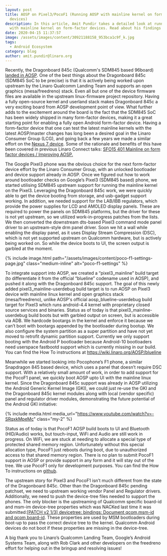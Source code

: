 ```yaml
---
layout: post
title: AOSP on Pixel3/PocoF1 (Running AOSP with mainline kernel on form-factor
  devices)
description: In this article, Amit Pundir takes a detailed look at running AOSP
  with mainline kernel on form-factor devices. Read about his findings here!
date: 2020-04-15 11:37:57
image: /assets/images/content/30921188158_953bca1c9f_k.jpg
tags:
  - Android Ecosystem
category: blog
author: amit.pundir@linaro.org
---
```


Recently, the Dragonboard 845c (Qualcomm's SDM845 based 96board) [landed in AOSP](/blog/dragonboard-845c-in-aosp/). One of the best things about the Dragonboard 845c (SDM845 SoC to be precise) is that it is actively being worked upon upstream by the Linaro Qualcomm Landing Team and supports an open graphics (mesa/freedreno) stack. Even all but one of the device firmware files are available in the upstream linux-firmware project repository. Having a fully open-source kernel and userland stack makes Dragonboard 845c a very exciting board from AOSP development point of view. What further adds to the excitement around the board is the fact that the SDM845 SoC has been widely shipped in many form-factor devices, making it a great starting point for enabling a fully open Android form-factor device. Having a form-factor device that one can test the latest mainline kernels with the latest AOSP/master changes has long been a desired goal in the Linaro Consumer Group (LCG), and going back a few years we made a similar effort on the [Nexus 7 device](https://bloggingthemonkey.blogspot.com/2016/05/freedreno-not-so-periodic-update.html). Some of the rationale and benefits of this have been covered in previous Linaro Connect talks: [SFO15 401 Mainline on form factor devices / Improving AOSP.](https://www.youtube.com/watch?v=7BVFRIHY7fI)

The Google Pixel3 phone was the obvious choice for the next form-factor device effort by the Linaro Consumer Group, with an unlocked bootloader and device support already in AOSP. Once we figured out how to work around bootloader checks on Google’s Pixel3 (SDM845 based) phone, we started utilising SDM845 upstream support for running the mainline kernel on the Pixel3. Leveraging the Dragonboard 845c work, we were quickly able to get the device booting from storage, and usb-gadget support working. In addition, we needed support for the LAB/IBB regulators, which provide the power supplies for LCD and AMOLED display panels. These are required to power the panels on SDM845 platforms, but the driver for these is not yet upstream, so we utilized work-in-progress patches from the lists. We then converted the downstream dts-based Pixel3 command mode panel driver to an upstream-style drm panel driver. Soon we hit a wall while enabling the display panel, as it uses Display Stream Compression (DSC), which is not yet supported upstream on Qualcomm hardware, but is actively being worked on. So while the device boots to UI, the screen output is garbled at the moment.

{% include image.html path="/assets/images/content/poco-f1-settings-page.jpg" class="medium-inline" alt="poco-f1-settings" %}

To integrate support into AOSP, we created a “pixel3_mainline” build target (to differentiate it from the official “blueline” codename used in AOSP), and pushed it along with the Dragonboard 845c support. The goal of this newly added pixel3_mainline-userdebug build target is to run AOSP on Pixel3 device with mainline linux kernel and open graphics stack (mesa/freedreno), unlike AOSP's official aosp_blueline-userdebug build target for Pixel3 which runs android-4.4 kernel with proprietary closed source services and binaries. Status as of today is that pixel3_mainline-userdebug build boots but with garbled output on screen, but is accessible via ADB. We hardcode bootargs in the kernel and enforce it because we can’t boot with bootargs appended by the bootloader during bootup. We also configure the system partition as a super partition and have not yet moved to retrofit dynamic partition support. Currently we only support booting with the Android P bootloader because Android-10 bootloaders need userspace fastbootd support which is currently missing in our build. You can find the How To instructions at <https://wiki.linaro.org/AOSP/blueline>

Meanwhile we started looking into Pocophone’s F1 phone, a similar Snapdragon 845 based device, which uses a panel that doesn’t require DSC support. With a relatively small amount of work, in order to add support for the PocoF1 panel, we quickly boot AOSP upto UI with the mainline linux kernel. Since the Dragonboard 845c support was already in AOSP utilizing the Android Generic Kernel Image (GKI), we could just re-use the GKI and the Dragonboard 845c kernel modules along with local (vendor specific) panel and regulator driver modules, demonstrating the future potential of the Android GKI initiative:

{% include media.html media_url="https://www.youtube.com/watch?v=-SRqxkMpeMc" class="my-2" %}

Status as of today is that PocoF1 AOSP build boots to UI and Bluetooth (HID/Audio) works, but touch-input, WiFi and Audio are still work in progress. On WiFi, we are stuck at needing to allocate a special type of protected shared memory region. Unfortunately without this special allocation type, PocoF1 just reboots during boot, due to unauthorized access to that shared memory region. There is no plan to submit PocoF1 support in AOSP or provide support in any form and it will stay out of the tree. We use PocoF1 only for development purposes. You can find the How To instructions on [github](https://github.com/pundiramit/device-xiaomi-beryllium/blob/master/README.md).

The upstream story for Pixel3 and PocoF1 isn’t much different from the state of the Dragonboard 845c. Other than the Dragonboard 845c pending patchset, we need to upstream working vendor Panel and Regulator drivers. Additionally, we need to push the device-tree files needed to support the phones. The only blocker is the upstreaming of Qualcomm specific board-id and msm-im device-tree properties which was NACKed last time it was submitted:[[PATCH v2 1/3] devicetree: bindings: Document qcom,msm-id and qcom,board-id](https://lkml.org/lkml/2015/3/4/1241). These properties are used by MSM bootloaders during boot-up to pass the correct device tree to the kernel. Qualcomm Android devices do not boot if these properties are missing in the device-tree.

A big thank you to Linaro’s Qualcomm Landing Team, Google’s Android Systems Team, along with Rob Clark and other developers on the freedreno effort for helping out in the bringup and resolving issues!